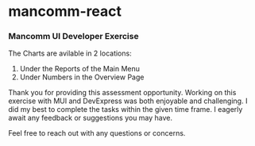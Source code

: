 
# mancomm-react
### Mancomm UI Developer Exercise

The Charts are avilable in 2 locations:
1.  Under the Reports of the Main Menu
2.  Under Numbers in the Overview Page


 Thank you for providing this assessment opportunity. Working on this exercise with MUI and DevExpress was both enjoyable and challenging. I did my best to complete the tasks within the given time frame. I eagerly await any feedback or suggestions you may have.

Feel free to reach out with any questions or concerns.


